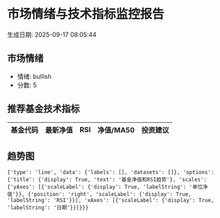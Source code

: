 # 市场情绪与技术指标监控报告

生成日期: 2025-09-17 08:05:44

## 市场情绪
- 情绪: bullish
- 分数: 5

## 推荐基金技术指标
| 基金代码 | 最新净值 | RSI | 净值/MA50 | 投资建议 |
|----------|----------|-----|-----------|----------|

## 趋势图
```chartjs
{'type': 'line', 'data': {'labels': [], 'datasets': []}, 'options': {'title': {'display': True, 'text': '基金净值和RSI趋势'}, 'scales': {'yAxes': [{'scaleLabel': {'display': True, 'labelString': '单位净值'}}, {'position': 'right', 'scaleLabel': {'display': True, 'labelString': 'RSI'}}], 'xAxes': [{'scaleLabel': {'display': True, 'labelString': '日期'}}]}}}
```
